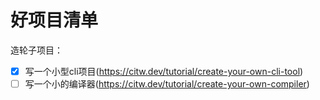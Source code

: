 # 好项目清单

造轮子项目：

- [x] 写一个小型cli项目(<https://citw.dev/tutorial/create-your-own-cli-tool>)
- [ ] 写一个小的编译器(<https://citw.dev/tutorial/create-your-own-compiler>)
